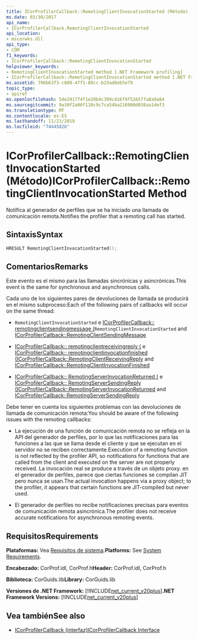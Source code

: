 ```yaml
---
title: ICorProfilerCallback::RemotingClientInvocationStarted (Método)
ms.date: 03/30/2017
api_name:
- ICorProfilerCallback.RemotingClientInvocationStarted
api_location:
- mscorwks.dll
api_type:
- COM
f1_keywords:
- ICorProfilerCallback::RemotingClientInvocationStarted
helpviewer_keywords:
- RemotingClientInvocationStarted method [.NET Framework profiling]
- ICorProfilerCallback::RemotingClientInvocationStarted method [.NET Framework profiling]
ms.assetid: 796b63f3-c809-47f1-89cc-b23ad8eb5e79
topic_type:
- apiref
ms.openlocfilehash: 5de291774f1e20b4c399c416f9f52657fa8a9a84
ms.sourcegitcommit: 9a39f2a06f110c9c7ca54ba216900d038aa14ef3
ms.translationtype: MT
ms.contentlocale: es-ES
ms.lasthandoff: 11/23/2019
ms.locfileid: "74445826"
---
```

# <a name="icorprofilercallbackremotingclientinvocationstarted-method"></a><span data-ttu-id="6cbda-102">ICorProfilerCallback::RemotingClientInvocationStarted (Método)</span><span class="sxs-lookup"><span data-stu-id="6cbda-102">ICorProfilerCallback::RemotingClientInvocationStarted Method</span></span>
<span data-ttu-id="6cbda-103">Notifica al generador de perfiles que se ha iniciado una llamada de comunicación remota.</span><span class="sxs-lookup"><span data-stu-id="6cbda-103">Notifies the profiler that a remoting call has started.</span></span>  
  
## <a name="syntax"></a><span data-ttu-id="6cbda-104">Sintaxis</span><span class="sxs-lookup"><span data-stu-id="6cbda-104">Syntax</span></span>  
  
```cpp  
HRESULT RemotingClientInvocationStarted();  
```  
  
## <a name="remarks"></a><span data-ttu-id="6cbda-105">Comentarios</span><span class="sxs-lookup"><span data-stu-id="6cbda-105">Remarks</span></span>  
 <span data-ttu-id="6cbda-106">Este evento es el mismo para las llamadas sincrónicas y asincrónicas.</span><span class="sxs-lookup"><span data-stu-id="6cbda-106">This event is the same for synchronous and asynchronous calls.</span></span>  
  
 <span data-ttu-id="6cbda-107">Cada uno de los siguientes pares de devoluciones de llamada se producirá en el mismo subproceso:</span><span class="sxs-lookup"><span data-stu-id="6cbda-107">Each of the following pairs of callbacks will occur on the same thread:</span></span>  
  
- <span data-ttu-id="6cbda-108">`RemotingClientInvocationStarted` e [ICorProfilerCallback:: remotingclientsendingmessage (](../../../../docs/framework/unmanaged-api/profiling/icorprofilercallback-remotingclientsendingmessage-method.md)</span><span class="sxs-lookup"><span data-stu-id="6cbda-108">`RemotingClientInvocationStarted` and [ICorProfilerCallback::RemotingClientSendingMessage](../../../../docs/framework/unmanaged-api/profiling/icorprofilercallback-remotingclientsendingmessage-method.md)</span></span>  
  
- <span data-ttu-id="6cbda-109">[ICorProfilerCallback:: remotingclientreceivingreply (](../../../../docs/framework/unmanaged-api/profiling/icorprofilercallback-remotingclientreceivingreply-method.md) e [ICorProfilerCallback:: remotingclientinvocationfinished (](../../../../docs/framework/unmanaged-api/profiling/icorprofilercallback-remotingclientinvocationfinished-method.md)</span><span class="sxs-lookup"><span data-stu-id="6cbda-109">[ICorProfilerCallback::RemotingClientReceivingReply](../../../../docs/framework/unmanaged-api/profiling/icorprofilercallback-remotingclientreceivingreply-method.md) and [ICorProfilerCallback::RemotingClientInvocationFinished](../../../../docs/framework/unmanaged-api/profiling/icorprofilercallback-remotingclientinvocationfinished-method.md)</span></span>  
  
- <span data-ttu-id="6cbda-110">[ICorProfilerCallback:: RemotingServerInvocationReturned (](../../../../docs/framework/unmanaged-api/profiling/icorprofilercallback-remotingserverinvocationreturned-method.md) e [ICorProfilerCallback:: RemotingServerSendingReply (](../../../../docs/framework/unmanaged-api/profiling/icorprofilercallback-remotingserversendingreply-method.md)</span><span class="sxs-lookup"><span data-stu-id="6cbda-110">[ICorProfilerCallback::RemotingServerInvocationReturned](../../../../docs/framework/unmanaged-api/profiling/icorprofilercallback-remotingserverinvocationreturned-method.md) and [ICorProfilerCallback::RemotingServerSendingReply](../../../../docs/framework/unmanaged-api/profiling/icorprofilercallback-remotingserversendingreply-method.md)</span></span>  
  
 <span data-ttu-id="6cbda-111">Debe tener en cuenta los siguientes problemas con las devoluciones de llamada de comunicación remota:</span><span class="sxs-lookup"><span data-stu-id="6cbda-111">You should be aware of the following issues with the remoting callbacks:</span></span>  
  
- <span data-ttu-id="6cbda-112">La ejecución de una función de comunicación remota no se refleja en la API del generador de perfiles, por lo que las notificaciones para las funciones a las que se llama desde el cliente y que se ejecutan en el servidor no se reciben correctamente.</span><span class="sxs-lookup"><span data-stu-id="6cbda-112">Execution of a remoting function is not reflected by the profiler API, so notifications for functions that are called from the client and executed on the server are not properly received.</span></span> <span data-ttu-id="6cbda-113">La invocación real se produce a través de un objeto proxy. en el generador de perfiles, parece que ciertas funciones se compilan JIT pero nunca se usan.</span><span class="sxs-lookup"><span data-stu-id="6cbda-113">The actual invocation happens via a proxy object; to the profiler, it appears that certain functions are JIT-compiled but never used.</span></span>  
  
- <span data-ttu-id="6cbda-114">El generador de perfiles no recibe notificaciones precisas para eventos de comunicación remota asincrónica.</span><span class="sxs-lookup"><span data-stu-id="6cbda-114">The profiler does not receive accurate notifications for asynchronous remoting events.</span></span>  
  
## <a name="requirements"></a><span data-ttu-id="6cbda-115">Requisitos</span><span class="sxs-lookup"><span data-stu-id="6cbda-115">Requirements</span></span>  
 <span data-ttu-id="6cbda-116">**Plataformas:** Vea [Requisitos de sistema](../../../../docs/framework/get-started/system-requirements.md).</span><span class="sxs-lookup"><span data-stu-id="6cbda-116">**Platforms:** See [System Requirements](../../../../docs/framework/get-started/system-requirements.md).</span></span>  
  
 <span data-ttu-id="6cbda-117">**Encabezado:** CorProf.idl, CorProf.h</span><span class="sxs-lookup"><span data-stu-id="6cbda-117">**Header:** CorProf.idl, CorProf.h</span></span>  
  
 <span data-ttu-id="6cbda-118">**Biblioteca:** CorGuids.lib</span><span class="sxs-lookup"><span data-stu-id="6cbda-118">**Library:** CorGuids.lib</span></span>  
  
 <span data-ttu-id="6cbda-119">**Versiones de .NET Framework:** [!INCLUDE[net_current_v20plus](../../../../includes/net-current-v20plus-md.md)]</span><span class="sxs-lookup"><span data-stu-id="6cbda-119">**.NET Framework Versions:** [!INCLUDE[net_current_v20plus](../../../../includes/net-current-v20plus-md.md)]</span></span>  
  
## <a name="see-also"></a><span data-ttu-id="6cbda-120">Vea también</span><span class="sxs-lookup"><span data-stu-id="6cbda-120">See also</span></span>

- [<span data-ttu-id="6cbda-121">ICorProfilerCallback (interfaz)</span><span class="sxs-lookup"><span data-stu-id="6cbda-121">ICorProfilerCallback Interface</span></span>](../../../../docs/framework/unmanaged-api/profiling/icorprofilercallback-interface.md)
